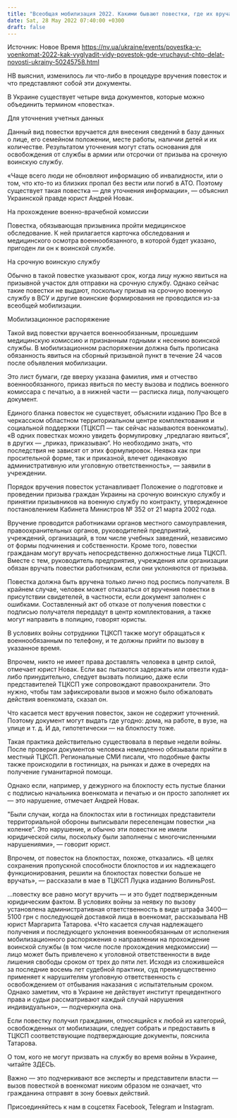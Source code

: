 ```yaml
---
title: "Всеобщая мобилизация 2022. Какими бывают повестки, где их вручают, можно ли обжаловать вызов в военкомат"
date: Sat, 28 May 2022 07:40:00 +0300
draft: false
---
```

Источник: Новое Время https://nv.ua/ukraine/events/povestka-v-voenkomat-2022-kak-vyglyadit-vidy-povestok-gde-vruchayut-chto-delat-novosti-ukrainy-50245758.html


НВ выяснил, изменилось ли что-либо в процедуре вручения повесток и что представляют собой эти документы.

В Украине существует четыре вида документов, которые можно объединить термином «повестка».

Для уточнения учетных данных

Данный вид повестки вручается для внесения сведений в базу данных о лице, его семейном положении, месте работы, наличии детей и их количестве. Результатом уточнения могут стать основания для освобождения от службы в армии или отсрочки от призыва на срочную воинскую службу.

«Чаще всего люди не обновляют информацию об инвалидности, или о том, что кто-то из близких пропал без вести или погиб в АТО. Поэтому существует такая повестка — для уточнения информации», — объяснил Украинской правде юрист Андрей Новак.

На прохождение военно-врачебной комиссии

Повестка, обязывающая призывника пройти медицинское обследование. К ней прилагается карточка обследования и медицинского осмотра военнообязанного, в которой будет указано, пригоден ли он к воинской службе.

На срочную воинскую службу

Обычно в такой повестке указывают срок, когда лицу нужно явиться на призывной участок для отправки на срочную службу. Однако сейчас такие повестки не выдают, поскольку призыв на срочную военную службу в ВСУ и другие воинские формирования не проводился из-за всеобщей мобилизации.

Мобилизационное распоряжение

Такой вид повестки вручается военнообязанным, прошедшим медицинскую комиссию и признанным годными к несению воинской службы. В мобилизационном распоряжении должна быть прописана обязанность явиться на сборный призывной пункт в течение 24 часов после объявления мобилизации.

Это лист бумаги, где вверху указана фамилия, имя и отчество военнообязанного, приказ явиться по месту вызова и подпись военного комиссара с печатью, а в нижней части — расписка лица, получающего документ.

Единого бланка повесток не существует, объяснили изданию Про Все в черкасском областном территориальном центре комплектования и социальной поддержки (ТЦКСП — так сейчас называются военкоматы). «В одних повестках можно увидеть формулировку „предлагаю явиться“, в других — „приказ, приказываю“. Но необходимо знать, что последствия не зависят от этих формулировок. Неявка как при просительной форме, так и приказной, влечет одинаковую административную или уголовную ответственность», — заявили в учреждении.

Порядок вручения повесток устанавливает Положение о подготовке и проведении призыва граждан Украины на срочную воинскую службу и принятии призывников на военную службу по контракту, утвержденное постановлением Кабинета Министров № 352 от 21 марта 2002 года.

Вручение проводится работниками органов местного самоуправления, правоохранительных органов, руководителей предприятий, учреждений, организаций, в том числе учебных заведений, независимо от формы подчинения и собственности. Кроме того, повестки гражданам могут вручать непосредственно должностные лица ТЦКСП. Вместе с тем, руководитель предприятия, учреждения или организации обязан вручать повестки работникам, если они уклоняются от призыва.

Повестка должна быть вручена только лично под роспись получателя. В крайнем случае, человек может отказаться от вручения повестки в присутствии свидетелей, в частности, если документ заполнен с ошибками. Составленный акт об отказе от получения повестки с подписью получателя передадут в центр комплектования, а также могут направить в полицию, говорят юристы.

В условиях войны сотрудники ТЦКСП также могут обращаться к военнообязанным по телефону, и те должны прийти по вызову в указанное время.

Впрочем, никто не имеет права доставлять человека в центр силой, отмечает юрист Новак. Если вас пытаются задержать или отвезти куда-либо принудительно, следует вызвать полицию, даже если представителей ТЦКСП уже сопровождают правоохранители. Это нужно, чтобы там зафиксировали вызов и можно было обжаловать действия военкомата, сказал он.

Что касается мест вручения повесток, закон не содержит уточнений. Поэтому документ могут выдать где угодно: дома, на работе, в вузе, на улице и т. д. И да, гипотетически — на блокпосту тоже.

Такая практика действительно существовала в первые недели войны. После проверки документов человека немедленно обязывали прийти в местный ТЦКСП. Региональные СМИ писали, что подобные факты также происходили в гостиницах, на рынках и даже в очередях на получение гуманитарной помощи.

Однако если, например, у дежурного на блокпосту есть пустые бланки с подписью начальника военкомата и печатью и он просто заполняет их — это нарушение, отмечает Андрей Новак.

 "Были случаи, когда на блокпостах или в гостиницах представители территориальной обороны выписывали переселенцам повестки „на коленке“. Это нарушение, и обычно эти повестки не имели юридической силы, поскольку были заполнены с многочисленными нарушениями», — говорит юрист.

Впрочем, от повесток на блокпостах, похоже, отказались. «В целях сохранения пропускной способности блокпостов и их надлежащего функционирования, решили на блокпостах повестки больше не вручать», — рассказали в мае в ТЦКСП Луцка изданию ВолиньPost.

…повестку все равно могут вручить — и это будет подтвержденным юридическим фактом. В условиях войны за неявку по вызову установлена административная ответственность в виде штрафа 3400—5100 грн с последующей доставкой лица в военкомат, рассказывала НВ юрист Маргарита Татарова. «Что касается случая надлежащего получения и последующего уклонения военнообязанным от исполнения мобилизационного распоряжения о направлении на прохождение воинской службы (в том числе после прохождения медкомиссии) — лицо может быть привлечено к уголовной ответственности в виде лишения свободы сроком от трех до пяти лет. Исходя из сложившейся за последние восемь лет судебной практики, суд преимущественно применяет к нарушителям уголовную ответственность с освобождением от отбывания наказания с испытательным сроком. Однако заметим, что в Украине не действует институт прецедентного права и судьи рассматривают каждый случай нарушения индивидуально», — подчеркнула она.

Если повестку получил гражданин, относящийся к любой из категорий, освобожденных от мобилизации, следует собрать и предоставить в ТЦКСП соответствующие подтверждающие документы, пояснила Татарова.

О том, кого не могут призвать на службу во время войны в Украине, читайте ЗДЕСЬ.

Важно — это подчеркивают все эксперты и представители власти — вызов повесткой в военкомат никоим образом не означает, что гражданина отправят в зону боевых действий.

Присоединяйтесь к нам в соцсетях Facebook, Telegram и Instagram.
